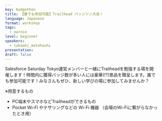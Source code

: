 ```yaml
---
key: badgethon
title: 【誰でも参加可能】Trailhead バッジソン大会！
language: Japanese
format: workshop
tags:
  - earnie
level: beginner
speakers:
  - takaaki_motohashi
presentation: 
draft: false
---
```

Salesforce Saturday Tokyo運営メンバーと一緒にTrailheadを勉強する場を開催します！時間内に獲得バッジ数が多い人には豪華(!?)景品を贈呈します。誰でも参加可能です！みなさんもぜひ、新しい学びの場に参加してみませんか？

※用意するもの
<ul>
<li>PC端末やスマホなどTrailheadができるもの</li>
<li>Pocket Wi-Fi やテザリングなどの Wi-Fi 機器 （会場のWi-Fiに繋がらなかったとき用）</li>
</ul>
